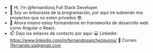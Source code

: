 - 👋 Hi, I’m @fernandosq Full Stack Developer.
- 👀 Soy un entusiasta de la programación, por aquí ire subiendo mis proyectos que no esten privados 😎.
- 🌱 Ahora mismo estoy formandome en frameworks de desarrollo web como Angular o React.
- 📫 Dejo los enlaces de contacto por aqui:
    💻 Linkedin: https://www.linkedin.com/in/fernandosanchezquiros/
    📧 Correo: 1fernando.sq@gmail.com
<!---
fernandosq/fernandosq is a ✨ special ✨ repository because its `README.md` (this file) appears on your GitHub profile.
You can click the Preview link to take a look at your changes.
--->

